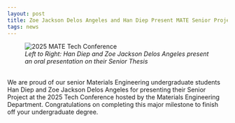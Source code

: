 ```yaml
---
layout: post
title: Zoe Jackson Delos Angeles and Han Diep Present MATE Senior Project at 2025 Tech Conference
tags: news
---
```


<figure>
  <img src="https://lesliehamachi.github.io/post_content/2025_5_22 MATE Tech Conference.jpg" alt="2025 MATE Tech Conference" title="2025 MATE Tech Conference">
  <figcaption><em>Left to Right: Han Diep and Zoe Jackson Delos Angeles present an oral presentation on their Senior Thesis</em></figcaption>
</figure>  
<br>
We are proud of our senior Materials Engineering undergraduate students Han Diep and Zoe Jackson Delos Angeles for presenting their Senior Project at the 2025 Tech Conference hosted by the Materials Engineering Department. Congratulations on completing this major milestone to finish off your undergraduate degree.
